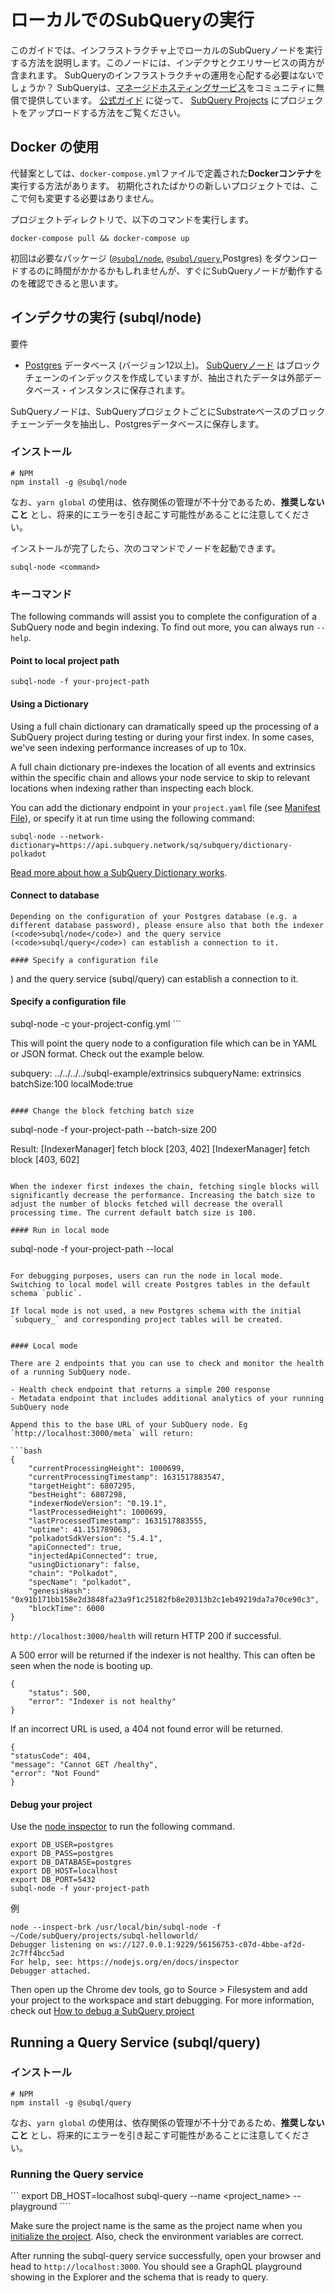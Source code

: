 # ローカルでのSubQueryの実行

このガイドでは、インフラストラクチャ上でローカルのSubQueryノードを実行する方法を説明します。このノードには、インデクサとクエリサービスの両方が含まれます。 SubQueryのインフラストラクチャの運用を心配する必要はないでしょうか？ SubQueryは、[マネージドホスティングサービス](https://explorer.subquery.network)をコミュニティに無償で提供しています。 [公式ガイド](../publish/publish.md) に従って、 [SubQuery Projects](https://project.subquery.network) にプロジェクトをアップロードする方法をご覧ください。

## Docker の使用

代替案としては、`docker-compose.yml`ファイルで定義された<strong>Dockerコンテナ</strong>を実行する方法があります。 初期化されたばかりの新しいプロジェクトでは、ここで何も変更する必要はありません。

プロジェクトディレクトリで、以下のコマンドを実行します。

```shell
docker-compose pull && docker-compose up
```

初回は必要なパッケージ ([`@subql/node`](https://www.npmjs.com/package/@subql/node), [`@subql/query`](https://www.npmjs.com/package/@subql/query),Postgres) をダウンロードするのに時間がかかるかもしれませんが、すぐにSubQueryノードが動作するのを確認できると思います。

## インデクサの実行 (subql/node)

要件

- [Postgres](https://www.postgresql.org/) データベース (バージョン12以上)。 [SubQueryノード](#start-a-local-subquery-node) はブロックチェーンのインデックスを作成していますが、抽出されたデータは外部データベース・インスタンスに保存されます。

SubQueryノードは、SubQueryプロジェクトごとにSubstrateベースのブロックチェーンデータを抽出し、Postgresデータベースに保存します。

### インストール

```shell
# NPM
npm install -g @subql/node
```

なお、`yarn global` の使用は、依存関係の管理が不十分であるため、**推奨しないこと** とし、将来的にエラーを引き起こす可能性があることに注意してください。

インストールが完了したら、次のコマンドでノードを起動できます。

```shell
subql-node <command>
```

### キーコマンド

The following commands will assist you to complete the configuration of a SubQuery node and begin indexing. To find out more, you can always run `--help`.

#### Point to local project path

```
subql-node -f your-project-path
```

#### Using a Dictionary

Using a full chain dictionary can dramatically speed up the processing of a SubQuery project during testing or during your first index. In some cases, we've seen indexing performance increases of up to 10x.

A full chain dictionary pre-indexes the location of all events and extrinsics within the specific chain and allows your node service to skip to relevant locations when indexing rather than inspecting each block.

You can add the dictionary endpoint in your `project.yaml` file (see [Manifest File](../create/manifest.md)), or specify it at run time using the following command:

```
subql-node --network-dictionary=https://api.subquery.network/sq/subquery/dictionary-polkadot
```

[Read more about how a SubQuery Dictionary works](../tutorials_examples/dictionary.md).

#### Connect to database

```
Depending on the configuration of your Postgres database (e.g. a different database password), please ensure also that both the indexer (<code>subql/node</code>) and the query service (<code>subql/query</code>) can establish a connection to it.

#### Specify a configuration file

```
) and the query service (subql/query) can establish a connection to it.

#### Specify a configuration file

</code>
subql-node -c your-project-config.yml
```

This will point the query node to a configuration file which can be in YAML or JSON format. Check out the example below.

subquery: ../../../../subql-example/extrinsics
subqueryName: extrinsics
batchSize:100
localMode:true
```

#### Change the block fetching batch size

```
subql-node -f your-project-path --batch-size 200

Result:
[IndexerManager] fetch block [203, 402]
[IndexerManager] fetch block [403, 602]
```

When the indexer first indexes the chain, fetching single blocks will significantly decrease the performance. Increasing the batch size to adjust the number of blocks fetched will decrease the overall processing time. The current default batch size is 100.

#### Run in local mode

```
subql-node -f your-project-path --local
```

For debugging purposes, users can run the node in local mode. Switching to local model will create Postgres tables in the default schema `public`.

If local mode is not used, a new Postgres schema with the initial `subquery_` and corresponding project tables will be created.


#### Local mode

There are 2 endpoints that you can use to check and monitor the health of a running SubQuery node.

- Health check endpoint that returns a simple 200 response
- Metadata endpoint that includes additional analytics of your running SubQuery node

Append this to the base URL of your SubQuery node. Eg `http://localhost:3000/meta` will return:

```bash
{
    "currentProcessingHeight": 1000699,
    "currentProcessingTimestamp": 1631517883547,
    "targetHeight": 6807295,
    "bestHeight": 6807298,
    "indexerNodeVersion": "0.19.1",
    "lastProcessedHeight": 1000699,
    "lastProcessedTimestamp": 1631517883555,
    "uptime": 41.151789063,
    "polkadotSdkVersion": "5.4.1",
    "apiConnected": true,
    "injectedApiConnected": true,
    "usingDictionary": false,
    "chain": "Polkadot",
    "specName": "polkadot",
    "genesisHash": "0x91b171bb158e2d3848fa23a9f1c25182fb8e20313b2c1eb49219da7a70ce90c3",
    "blockTime": 6000
}
```

`http://localhost:3000/health` will return HTTP 200 if successful.

A 500 error will be returned if the indexer is not healthy. This can often be seen when the node is booting up.

```shell
{
    "status": 500,
    "error": "Indexer is not healthy"
}
```

If an incorrect URL is used, a 404 not found error will be returned.

```shell
{
"statusCode": 404,
"message": "Cannot GET /healthy",
"error": "Not Found"
}
```

#### Debug your project

Use the [node inspector](https://nodejs.org/en/docs/guides/debugging-getting-started/) to run the following command.

```shell
export DB_USER=postgres
export DB_PASS=postgres
export DB_DATABASE=postgres
export DB_HOST=localhost
export DB_PORT=5432
subql-node -f your-project-path
```

例
```shell
node --inspect-brk /usr/local/bin/subql-node -f ~/Code/subQuery/projects/subql-helloworld/
Debugger listening on ws://127.0.0.1:9229/56156753-c07d-4bbe-af2d-2c7ff4bcc5ad
For help, see: https://nodejs.org/en/docs/inspector
Debugger attached.
```
Then open up the Chrome dev tools, go to Source > Filesystem and add your project to the workspace and start debugging. For more information, check out [How to debug a SubQuery project](https://doc.subquery.network/tutorials_examples/debug-projects/)
## Running a Query Service (subql/query)

### インストール

```shell
# NPM
npm install -g @subql/query
```

なお、`yarn global` の使用は、依存関係の管理が不十分であるため、**推奨しないこと** とし、将来的にエラーを引き起こす可能性があることに注意してください。

### Running the Query service
``` export DB_HOST=localhost subql-query --name <project_name> --playground ````

Make sure the project name is the same as the project name when you [initialize the project](../quickstart/quickstart.md#initialise-the-starter-subquery-project). Also, check the environment variables are correct.

After running the subql-query service successfully, open your browser and head to `http://localhost:3000`. You should see a GraphQL playground showing in the Explorer and the schema that is ready to query.
